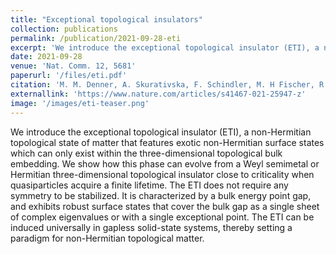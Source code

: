 ```yaml
---
title: "Exceptional topological insulators"
collection: publications
permalink: /publication/2021-09-28-eti
excerpt: 'We introduce the exceptional topological insulator (ETI), a non-Hermitian topological state of matter that features exotic non-Hermitian surface states which can only exist within the three-dimensional topological bulk embedding. We show how this phase can evolve from a Weyl semimetal or Hermitian three-dimensional topological insulator close to criticality when quasiparticles acquire a finite lifetime. The ETI does not require any symmetry to be stabilized. It is characterized by a bulk energy point gap, and exhibits robust surface states that cover the bulk gap as a single sheet of complex eigenvalues or with a single exceptional point. The ETI can be induced universally in gapless solid-state systems, thereby setting a paradigm for non-Hermitian topological matter.'
date: 2021-09-28
venue: 'Nat. Comm. 12, 5681'
paperurl: '/files/eti.pdf'
citation: 'M. M. Denner, A. Skurativska, F. Schindler, M. H Fischer, R. Thomale, T. Bzdušek, T. Neupert'
externallink: 'https://www.nature.com/articles/s41467-021-25947-z'
image: '/images/eti-teaser.png'
---
```

We introduce the exceptional topological insulator (ETI), a non-Hermitian topological state of matter that features exotic non-Hermitian surface states which can only exist within the three-dimensional topological bulk embedding. We show how this phase can evolve from a Weyl semimetal or Hermitian three-dimensional topological insulator close to criticality when quasiparticles acquire a finite lifetime. The ETI does not require any symmetry to be stabilized. It is characterized by a bulk energy point gap, and exhibits robust surface states that cover the bulk gap as a single sheet of complex eigenvalues or with a single exceptional point. The ETI can be induced universally in gapless solid-state systems, thereby setting a paradigm for non-Hermitian topological matter.
